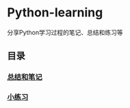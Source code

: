 # Python-learning

分享Python学习过程的笔记、总结和练习等

## 目录

### [总结和笔记](./Notes-on-Python-Basics/)

### [小练习](./Practice/)

